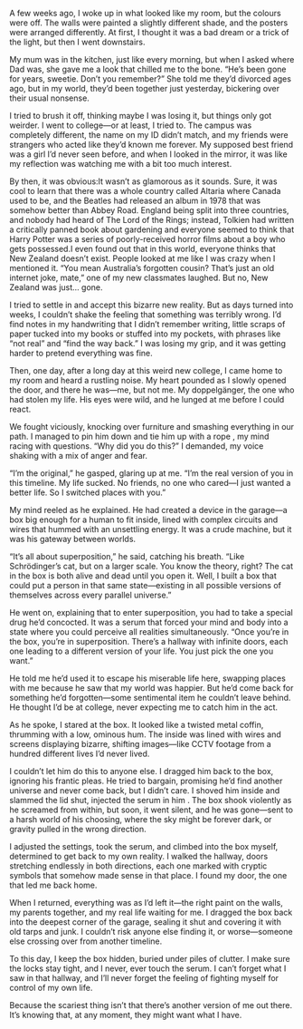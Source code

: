 

A few weeks ago, I woke up in what looked like my room, but the colours were off. The walls were painted a slightly different shade, and the posters were arranged differently. At first, I thought it was a bad dream or a trick of the light, but then I went downstairs.

My mum was in the kitchen, just like every morning, but when I asked where Dad was, she gave me a look that chilled me to the bone. “He’s been gone for years, sweetie. Don’t you remember?” She told me they’d divorced ages ago, but in my world, they’d been together just yesterday, bickering over their usual nonsense.

I tried to brush it off, thinking maybe I was losing it, but things only got weirder. I went to college—or at least, I tried to. The campus was completely different, the name on my ID didn’t match, and my friends were strangers who acted like they’d known me forever. My supposed best friend was a girl I’d never seen before, and when I looked in the mirror, it was like my reflection was watching me with a bit too much interest.

By then, it was obvious:It wasn’t as glamorous as it sounds. Sure, it was cool to learn that there was a whole country called Altaria where Canada used to be, and the Beatles had released an album in 1978 that was somehow better than Abbey Road. England being split into three countries, and nobody had heard of The Lord of the Rings; instead, Tolkien had written a critically panned book about gardening and everyone seemed to think that Harry Potter was a series of poorly-received horror films about a boy who gets possessed.I even found out that in this world, everyone thinks that New Zealand doesn’t exist. People looked at me like I was crazy when I mentioned it. “You mean Australia’s forgotten cousin? That’s just an old internet joke, mate,” one of my new classmates laughed. But no, New Zealand was just… gone.

I tried to settle in and accept this bizarre new reality. But as days turned into weeks, I couldn’t shake the feeling that something was terribly wrong. I’d find notes in my handwriting that I didn’t remember writing, little scraps of paper tucked into my books or stuffed into my pockets, with phrases like “not real” and “find the way back.” I was losing my grip, and it was getting harder to pretend everything was fine.

Then, one day, after a long day at this weird new college, I came home to my room and heard a rustling noise. My heart pounded as I slowly opened the door, and there he was—me, but not me. My doppelgänger, the one who had stolen my life. His eyes were wild, and he lunged at me before I could react.

We fought viciously, knocking over furniture and smashing everything in our path. I managed to pin him down and tie him up with a rope , my mind racing with questions. “Why did you do this?” I demanded, my voice shaking with a mix of anger and fear.

“I’m the original,” he gasped, glaring up at me. “I’m the real version of you in this timeline. My life sucked. No friends, no one who cared—I just wanted a better life. So I switched places with you.”

My mind reeled as he explained. He had created a device in the garage—a box big enough for a human to fit inside, lined with complex circuits and wires that hummed with an unsettling energy. It was a crude machine, but it was his gateway between worlds.

“It’s all about superposition,” he said, catching his breath. “Like Schrödinger’s cat, but on a larger scale. You know the theory, right? The cat in the box is both alive and dead until you open it. Well, I built a box that could put a person in that same state—existing in all possible versions of themselves across every parallel universe.”

He went on, explaining that to enter superposition, you had to take a special drug he’d concocted. It was a serum that forced your mind and body into a state where you could perceive all realities simultaneously. “Once you’re in the box, you’re in superposition. There’s a hallway with infinite doors, each one leading to a different version of your life. You just pick the one you want.”

He told me he’d used it to escape his miserable life here, swapping places with me because he saw that my world was happier. But he’d come back for something he’d forgotten—some sentimental item he couldn’t leave behind. He thought I’d be at college, never expecting me to catch him in the act.

As he spoke, I stared at the box. It looked like a twisted metal coffin, thrumming with a low, ominous hum. The inside was lined with wires and screens displaying bizarre, shifting images—like CCTV footage from a hundred different lives I’d never lived.

I couldn’t let him do this to anyone else. I dragged him back to the box, ignoring his frantic pleas. He tried to bargain, promising he’d find another universe and never come back, but I didn’t care. I shoved him inside and slammed the lid shut, injected the serum in him . The box shook violently as he screamed from within, but soon, it went silent, and he was gone—sent to a harsh world of his choosing, where the sky might be forever dark, or gravity pulled in the wrong direction. 

I adjusted the settings, took the serum, and climbed into the box myself, determined to get back to my own reality. I walked the hallway, doors stretching endlessly in both directions, each one marked with cryptic symbols that somehow made sense in that place. I found my door, the one that led me back home.

When I returned, everything was as I’d left it—the right paint on the walls, my parents together, and my real life waiting for me. I dragged the box back into the deepest corner of the garage, sealing it shut and covering it with old tarps and junk. I couldn’t risk anyone else finding it, or worse—someone else crossing over from another timeline.

To this day, I keep the box hidden, buried under piles of clutter. I make sure the locks stay tight, and I never, ever touch the serum. I can’t forget what I saw in that hallway, and I’ll never forget the feeling of fighting myself for control of my own life.

Because the scariest thing isn’t that there’s another version of me out there. It’s knowing that, at any moment, they might want what I have.

